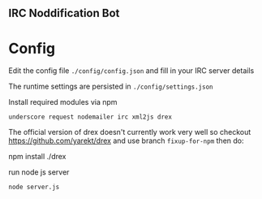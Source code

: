 IRC Noddification Bot
---------------------

Config
======

Edit the config file `./config/config.json` and fill in your IRC server details

The runtime settings are persisted in `./config/settings.json`

Install required modules via npm

    underscore request nodemailer irc xml2js drex

The official version of drex doesn't currently work very well
so checkout https://github.com/yarekt/drex and use branch `fixup-for-npm`
then do:

   npm install ./drex

run node js server

    node server.js

